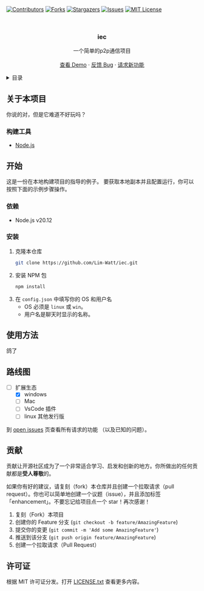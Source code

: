 <div id="top"></div>

[![Contributors][contributors-shield]][contributors-url]
[![Forks][forks-shield]][forks-url]
[![Stargazers][stars-shield]][stars-url]
[![Issues][issues-shield]][issues-url]
[![MIT License][license-shield]][license-url]

<!-- 项目 LOGO -->
<br />
<div align="center">

  <h3 align="center">iec</h3>

  <p align="center">
    一个简单的p2p通信项目
    <br />
    <br />
    <a href="https://github.com/Lim-Watt/iec">查看 Demo</a>
    ·
    <a href="https://github.com/Lim-Watt/iec/issues">反馈 Bug</a>
    ·
    <a href="https://github.com/Lim-Watt/iec/issues">请求新功能</a>
  </p>
</div>



<!-- 目录 -->
<details>
  <summary>目录</summary>
  <ol>
    <li>
      <a href="#关于本项目">关于本项目</a>
      <ul>
        <li><a href="#构建工具">构建工具</a></li>
      </ul>
    </li>
    <li>
      <a href="#开始">开始</a>
      <ul>
        <li><a href="#依赖">依赖</a></li>
        <li><a href="#安装">安装</a></li>
      </ul>
    </li>
    <li><a href="#使用方法">使用方法</a></li>
    <li><a href="#路线图">路线图</a></li>
    <li><a href="#贡献">贡献</a></li>
    <li><a href="#许可证">许可证</a></li>
  </ol>
</details>



<!-- 关于本项目 -->
## 关于本项目

你说的对，但是它难道不好玩吗？

### 构建工具

* [Node.js](https://nodejs.org/)

<!-- 开始 -->
## 开始

这是一份在本地构建项目的指导的例子。
要获取本地副本并且配置运行，你可以按照下面的示例步骤操作。

### 依赖

* Node.js v20.12

### 安装


1. 克隆本仓库
   ```sh
   git clone https://github.com/Lim-Watt/iec.git
   ```
3. 安装 NPM 包
   ```sh
   npm install
   ```
4. 在 `config.json` 中填写你的 OS 和用户名
   - OS 必须是 `linux` 或 `win`。
   - 用户名是聊天时显示的名称。

<!-- 使用方法 示例 -->
## 使用方法

鸽了

<!-- 路线图 -->
## 路线图

- [ ] 扩展生态
  - [x] windows
  - [ ] Mac
  - [ ] VsCode 插件
  - [ ] linux 其他发行版

到 [open issues](https://github.com/Lim-Watt/iec/issues) 页查看所有请求的功能 （以及已知的问题）。

<!-- 贡献 -->
## 贡献

贡献让开源社区成为了一个非常适合学习、启发和创新的地方。你所做出的任何贡献都是**受人尊敬**的。

如果你有好的建议，请复刻（fork）本仓库并且创建一个拉取请求（pull request）。你也可以简单地创建一个议题（issue），并且添加标签「enhancement」。不要忘记给项目点一个 star！再次感谢！

1. 复刻（Fork）本项目
2. 创建你的 Feature 分支 (`git checkout -b feature/AmazingFeature`)
3. 提交你的变更 (`git commit -m 'Add some AmazingFeature'`)
4. 推送到该分支 (`git push origin feature/AmazingFeature`)
5. 创建一个拉取请求（Pull Request）

<!-- 许可证 -->
## 许可证

根据 MIT 许可证分发。打开 [LICENSE.txt](LICENSE.txt) 查看更多内容。

<!-- MARKDOWN 链接 & 图片 -->
<!-- https://www.markdownguide.org/basic-syntax/#reference-style-links -->
[contributors-shield]: https://img.shields.io/github/contributors/Lim-Watt/iec.svg?style=for-the-badge
[contributors-url]: https://github.com/Lim-Watt/iec/graphs/contributors
[forks-shield]: https://img.shields.io/github/forks/Lim-Watt/iec.svg?style=for-the-badge
[forks-url]: https://github.com/Lim-Watt/iec/network/members
[stars-shield]: https://img.shields.io/github/stars/Lim-Watt/iec.svg?style=for-the-badge
[stars-url]: https://github.com/Lim-Watt/iec/stargazers
[issues-shield]: https://img.shields.io/github/issues/Lim-Watt/iec.svg?style=for-the-badge
[issues-url]: https://github.com/Lim-Watt/iec/issues
[license-shield]: https://img.shields.io/github/license/Lim-Watt/iec.svg?style=for-the-badge
[license-url]: https://github.com/Lim-Watt/iec/blob/master/LICENSE.txt
